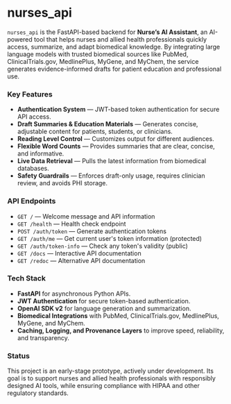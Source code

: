 # nurses\_api

`nurses_api` is the FastAPI-based backend for **Nurse’s AI Assistant**, an AI-powered tool that helps nurses and allied health professionals quickly access, summarize, and adapt biomedical knowledge. By integrating large language models with trusted biomedical sources like PubMed, ClinicalTrials.gov, MedlinePlus, MyGene, and MyChem, the service generates evidence-informed drafts for patient education and professional use.

### Key Features

* **Authentication System** — JWT-based token authentication for secure API access.
* **Draft Summaries & Education Materials** — Generates concise, adjustable content for patients, students, or clinicians.
* **Reading Level Control** — Customizes output for different audiences.
* **Flexible Word Counts** — Provides summaries that are clear, concise, and informative.
* **Live Data Retrieval** — Pulls the latest information from biomedical databases.
* **Safety Guardrails** — Enforces draft-only usage, requires clinician review, and avoids PHI storage.

### API Endpoints

* `GET /` — Welcome message and API information
* `GET /health` — Health check endpoint
* `POST /auth/token` — Generate authentication tokens
* `GET /auth/me` — Get current user's token information (protected)
* `GET /auth/token-info` — Check any token's validity (public)
* `GET /docs` — Interactive API documentation
* `GET /redoc` — Alternative API documentation

### Tech Stack

* **FastAPI** for asynchronous Python APIs.
* **JWT Authentication** for secure token-based authentication.
* **OpenAI SDK v2** for language generation and summarization.
* **Biomedical Integrations** with PubMed, ClinicalTrials.gov, MedlinePlus, MyGene, and MyChem.
* **Caching, Logging, and Provenance Layers** to improve speed, reliability, and transparency.

### Status

This project is an early-stage prototype, actively under development. Its goal is to support nurses and allied health professionals with responsibly designed AI tools, while ensuring compliance with HIPAA and other regulatory standards.
